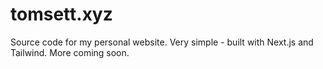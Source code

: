 # tomsett.xyz
Source code for my personal website. Very simple - built with Next.js and Tailwind. More coming soon.